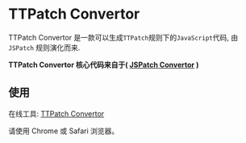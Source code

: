 # TTPatch Convertor

TTPatch Convertor 是一款可以生成`TTPatch`规则下的`JavaScript`代码, 由`JSPatch` 规则演化而来.

**TTPatch Convertor 核心代码来自于( [JSPatch Convertor](https://github.com/bang590/JSPatch) )**

## 使用

在线工具: [TTPatch Convertor](https://yangyangfeng.github.io/TTPatch_Convertor_Flutter/#/)

请使用 Chrome 或 Safari 浏览器。

